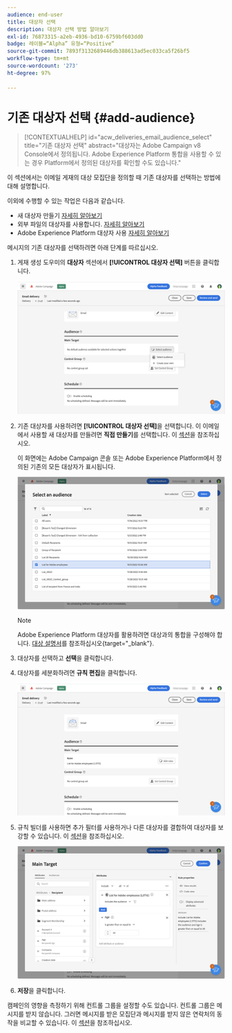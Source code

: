 ```yaml
---
audience: end-user
title: 대상자 선택
description: 대상자 선택 방법 알아보기
exl-id: 76873315-a2eb-4936-bd10-6759bf603dd0
badge: 레이블=“Alpha” 유형=“Positive”
source-git-commit: 7893f3132689446db388613ad5ec033ca5f26bf5
workflow-type: tm+mt
source-wordcount: '273'
ht-degree: 97%

---
```



# 기존 대상자 선택 {#add-audience}

>[!CONTEXTUALHELP]
>id="acw_deliveries_email_audience_select"
>title="기존 대상자 선택"
>abstract="대상자는 Adobe Campaign v8 Console에서 정의됩니다. Adobe Experience Platform 통합을 사용할 수 있는 경우 Platform에서 정의된 대상자를 확인할 수도 있습니다."

이 섹션에서는 이메일 게재의 대상 모집단을 정의할 때 기존 대상자를 선택하는 방법에 대해 설명합니다.

이외에 수행할 수 있는 작업은 다음과 같습니다.

* 새 대상자 만들기 [자세히 알아보기](segment-builder.md)
* 외부 파일의 대상자를 사용합니다. [자세히 알아보기](file-audience.md)
* Adobe Experience Platform 대상자 사용 [자세히 알아보기](aep-audience.md)


메시지의 기존 대상자를 선택하려면 아래 단계를 따르십시오.

1. 게재 생성 도우미의 **대상자** 섹션에서 **[!UICONTROL 대상자 선택]** 버튼을 클릭합니다.

   ![](assets/create-audience.png)

1. 기존 대상자를 사용하려면 **[!UICONTROL 대상자 선택]**&#x200B;을 선택합니다. 이 이메일에서 사용할 새 대상자를 만들려면 **직접 만들기**&#x200B;를 선택합니다. 이 [섹션](segment-builder.md)을 참조하십시오.

   이 화면에는 Adobe Campaign 콘솔 또는 Adobe Experience Platform에서 정의된 기존의 모든 대상자가 표시됩니다.

   ![](assets/create-audience2.png)

   >[!NOTE]
   >
   >Adobe Experience Platform 대상자를 활용하려면 대상과의 통합을 구성해야 합니다. [대상 설명서](https://experienceleague.adobe.com/docs/experience-platform/destinations/home.html)를 참조하십시오{target="_blank"}.

1. 대상자를 선택하고 **선택**&#x200B;을 클릭합니다.

1. 대상자를 세분화하려면 **규칙 편집**&#x200B;을 클릭합니다.

   ![](assets/create-audience3.png)

1. 규칙 빌더를 사용하면 추가 필터를 사용하거나 다른 대상자를 결합하여 대상자를 보강할 수 있습니다. 이 [섹션](segment-builder.md)을 참조하십시오.

   ![](assets/create-audience4.png)

1. **저장**&#x200B;을 클릭합니다.

캠페인의 영향을 측정하기 위해 컨트롤 그룹을 설정할 수도 있습니다. 컨트롤 그룹은 메시지를 받지 않습니다. 그러면 메시지를 받은 모집단과 메시지를 받지 않은 연락처의 동작을 비교할 수 있습니다. 이 [섹션](control-group.md)을 참조하십시오.